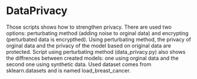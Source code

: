 # DataPrivacy
Those scripts shows how to strengthen privacy. There are used two options: perturbating method (adding noise to orginal data) and encrypting (perturbated data is encrypthed). Using perturbating method, the privacy of orginal data and the privacy of the model based on original data are protected. Script using perturbating method (data_privacy.py) also shows the diffrences between created models: one using orginal data and the second one using synthetic data. Used dataset comes from sklearn.datasets and is named load_breast_cancer.  
